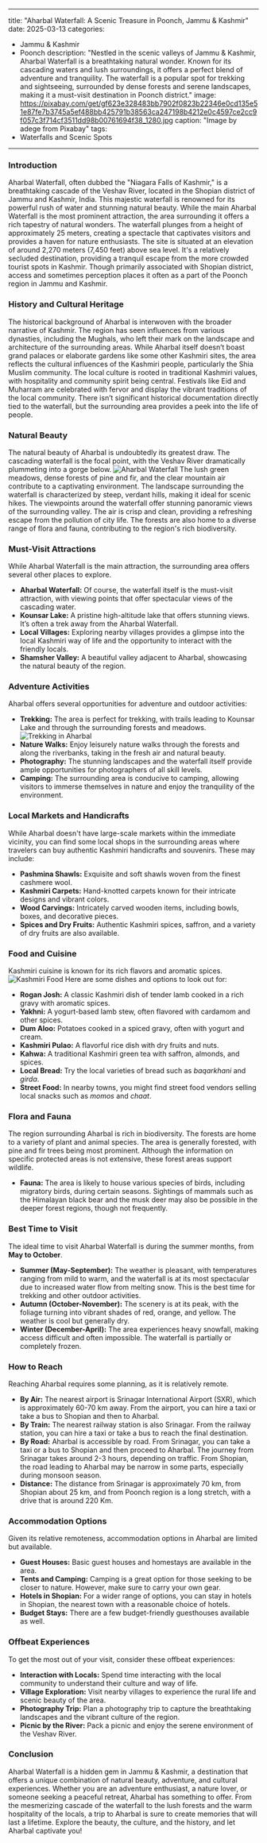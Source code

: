 
---
title: "Aharbal Waterfall: A Scenic Treasure in Poonch, Jammu & Kashmir"
date: 2025-03-13
categories:
  - Jammu & Kashmir
  - Poonch
description: "Nestled in the scenic valleys of Jammu & Kashmir, Aharbal Waterfall is a breathtaking natural wonder. Known for its cascading waters and lush surroundings, it offers a perfect blend of adventure and tranquility. The waterfall is a popular spot for trekking and sightseeing, surrounded by dense forests and serene landscapes, making it a must-visit destination in Poonch district."
image: https://pixabay.com/get/gf623e328483bb7902f0823b22346e0cd135e51e87fe7b3745a5ef488bb425791b38563ca247198b4212e0c4597ce2cc9f057c3f714cf3511dd98b00761694f38_1280.jpg
caption: "Image by adege from Pixabay"
tags: 
  - Waterfalls and Scenic Spots
---


### **Introduction**

Aharbal Waterfall, often dubbed the "Niagara Falls of Kashmir," is a breathtaking cascade of the Veshav River, located in the Shopian district of Jammu and Kashmir, India.  This majestic waterfall is renowned for its powerful rush of water and stunning natural beauty. While the main Aharbal Waterfall is the most prominent attraction, the area surrounding it offers a rich tapestry of natural wonders.  The waterfall plunges from a height of approximately 25 meters, creating a spectacle that captivates visitors and provides a haven for nature enthusiasts. The site is situated at an elevation of around 2,270 meters (7,450 feet) above sea level. It's a relatively secluded destination, providing a tranquil escape from the more crowded tourist spots in Kashmir. Though primarily associated with Shopian district, access and sometimes perception places it often as a part of the Poonch region in Jammu and Kashmir.

### **History and Cultural Heritage**

The historical background of Aharbal is interwoven with the broader narrative of Kashmir.  The region has seen influences from various dynasties, including the Mughals, who left their mark on the landscape and architecture of the surrounding areas. While Aharbal itself doesn’t boast grand palaces or elaborate gardens like some other Kashmiri sites, the area reflects the cultural influences of the Kashmiri people, particularly the Shia Muslim community. The local culture is rooted in traditional Kashmiri values, with hospitality and community spirit being central.  Festivals like Eid and Muharram are celebrated with fervor and display the vibrant traditions of the local community.  There isn’t significant historical documentation directly tied to the waterfall, but the surrounding area provides a peek into the life of people.

### **Natural Beauty**

The natural beauty of Aharbal is undoubtedly its greatest draw.  The cascading waterfall is the focal point, with the Veshav River dramatically plummeting into a gorge below. <img src="placeholder_AharbalWaterfall.jpg" alt="Aharbal Waterfall"> The lush green meadows, dense forests of pine and fir, and the clear mountain air contribute to a captivating environment. The landscape surrounding the waterfall is characterized by steep, verdant hills, making it ideal for scenic hikes.  The viewpoints around the waterfall offer stunning panoramic views of the surrounding valley. The air is crisp and clean, providing a refreshing escape from the pollution of city life. The forests are also home to a diverse range of flora and fauna, contributing to the region's rich biodiversity.

### **Must-Visit Attractions**

While Aharbal Waterfall is the main attraction, the surrounding area offers several other places to explore.

*   **Aharbal Waterfall:** Of course, the waterfall itself is the must-visit attraction, with viewing points that offer spectacular views of the cascading water.
*   **Kounsar Lake:** A pristine high-altitude lake that offers stunning views. It’s often a trek away from the Aharbal Waterfall.
*   **Local Villages:** Exploring nearby villages provides a glimpse into the local Kashmiri way of life and the opportunity to interact with the friendly locals.
*   **Shamsher Valley:** A beautiful valley adjacent to Aharbal, showcasing the natural beauty of the region.

### **Adventure Activities**

Aharbal offers several opportunities for adventure and outdoor activities:

*   **Trekking:** The area is perfect for trekking, with trails leading to Kounsar Lake and through the surrounding forests and meadows. <img src="placeholder_TrekkingAharbal.jpg" alt="Trekking in Aharbal">
*   **Nature Walks:** Enjoy leisurely nature walks through the forests and along the riverbanks, taking in the fresh air and natural beauty.
*   **Photography:** The stunning landscapes and the waterfall itself provide ample opportunities for photographers of all skill levels.
*   **Camping:** The surrounding area is conducive to camping, allowing visitors to immerse themselves in nature and enjoy the tranquility of the environment.

### **Local Markets and Handicrafts**

While Aharbal doesn't have large-scale markets within the immediate vicinity, you can find some local shops in the surrounding areas where travelers can buy authentic Kashmiri handicrafts and souvenirs. These may include:

*   **Pashmina Shawls:** Exquisite and soft shawls woven from the finest cashmere wool.
*   **Kashmiri Carpets:** Hand-knotted carpets known for their intricate designs and vibrant colors.
*   **Wood Carvings:** Intricately carved wooden items, including bowls, boxes, and decorative pieces.
*   **Spices and Dry Fruits:** Authentic Kashmiri spices, saffron, and a variety of dry fruits are also available.

### **Food and Cuisine**

Kashmiri cuisine is known for its rich flavors and aromatic spices.  <img src="placeholder_KashmiriFood.jpg" alt="Kashmiri Food"> Here are some dishes and options to look out for:

*   **Rogan Josh:** A classic Kashmiri dish of tender lamb cooked in a rich gravy with aromatic spices.
*   **Yakhni:** A yogurt-based lamb stew, often flavored with cardamom and other spices.
*   **Dum Aloo:** Potatoes cooked in a spiced gravy, often with yogurt and cream.
*   **Kashmiri Pulao:** A flavorful rice dish with dry fruits and nuts.
*   **Kahwa:** A traditional Kashmiri green tea with saffron, almonds, and spices.
*   **Local Bread:** Try the local varieties of bread such as *baqarkhani* and *girda*.
*   **Street Food:** In nearby towns, you might find street food vendors selling local snacks such as *momos* and *chaat*.

### **Flora and Fauna**

The region surrounding Aharbal is rich in biodiversity. The forests are home to a variety of plant and animal species. The area is generally forested, with pine and fir trees being most prominent. Although the information on specific protected areas is not extensive, these forest areas support wildlife.
*   **Fauna:** The area is likely to house various species of birds, including migratory birds, during certain seasons. Sightings of mammals such as the Himalayan black bear and the musk deer may also be possible in the deeper forest regions, though not frequently.

### **Best Time to Visit**

The ideal time to visit Aharbal Waterfall is during the summer months, from **May to October**.

*   **Summer (May-September):** The weather is pleasant, with temperatures ranging from mild to warm, and the waterfall is at its most spectacular due to increased water flow from melting snow. This is the best time for trekking and other outdoor activities.
*   **Autumn (October-November):** The scenery is at its peak, with the foliage turning into vibrant shades of red, orange, and yellow. The weather is cool but generally dry.
*   **Winter (December-April):** The area experiences heavy snowfall, making access difficult and often impossible. The waterfall is partially or completely frozen.

### **How to Reach**

Reaching Aharbal requires some planning, as it is relatively remote.

*   **By Air:** The nearest airport is Srinagar International Airport (SXR), which is approximately 60-70 km away. From the airport, you can hire a taxi or take a bus to Shopian and then to Aharbal.
*   **By Train:** The nearest railway station is also Srinagar. From the railway station, you can hire a taxi or take a bus to reach the final destination.
*   **By Road:** Aharbal is accessible by road.  From Srinagar, you can take a taxi or a bus to Shopian and then proceed to Aharbal. The journey from Srinagar takes around 2-3 hours, depending on traffic. From Shopian, the road leading to Aharbal may be narrow in some parts, especially during monsoon season.
*   **Distance:** The distance from Srinagar is approximately 70 km, from Shopian about 25 km, and from Poonch region is a long stretch, with a drive that is around 220 Km.

### **Accommodation Options**

Given its relative remoteness, accommodation options in Aharbal are limited but available.

*   **Guest Houses:** Basic guest houses and homestays are available in the area.
*   **Tents and Camping:** Camping is a great option for those seeking to be closer to nature. However, make sure to carry your own gear.
*   **Hotels in Shopian:** For a wider range of options, you can stay in hotels in Shopian, the nearest town with a reasonable choice of hotels.
*   **Budget Stays:** There are a few budget-friendly guesthouses available as well.

### **Offbeat Experiences**

To get the most out of your visit, consider these offbeat experiences:

*   **Interaction with Locals:** Spend time interacting with the local community to understand their culture and way of life.
*   **Village Exploration:** Visit nearby villages to experience the rural life and scenic beauty of the area.
*   **Photography Trip:** Plan a photography trip to capture the breathtaking landscapes and the vibrant culture of the region.
*   **Picnic by the River:** Pack a picnic and enjoy the serene environment of the Veshav River.

### **Conclusion**

Aharbal Waterfall is a hidden gem in Jammu & Kashmir, a destination that offers a unique combination of natural beauty, adventure, and cultural experiences. Whether you are an adventure enthusiast, a nature lover, or someone seeking a peaceful retreat, Aharbal has something to offer. From the mesmerizing cascade of the waterfall to the lush forests and the warm hospitality of the locals, a trip to Aharbal is sure to create memories that will last a lifetime. Explore the beauty, the culture, and the history, and let Aharbal captivate you!


